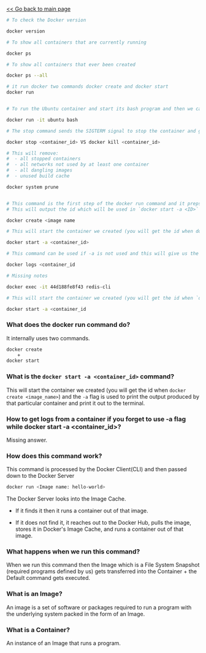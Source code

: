 [<< Go back to main page](./index.md)

```bash 
# To check the Docker version

docker version

# To show all containers that are currently running

docker ps

# To show all containers that ever been created

docker ps --all

# it run docker two commands docker create and docker start
docker run


# To run the Ubuntu container and start its bash program and then we can give all Linux commands supported by Ubuntu bash

docker run -it ubuntu bash

# The stop command sends the SIGTERM signal to stop the container and gives some time to the container to stop itself or do some cleanup but the kill command kills the container right away.

docker stop <container_id> VS docker kill <container_id>

# This will remove:
#  - all stopped containers
#  - all networks not used by at least one container
#  - all dangling images
#  - unused build cache

docker system prune


# This command is the first step of the docker run command and it preps the container before running a container. It will take a snapshot of the  file system and create an instance but does not run it.
# This will output the id which will be used in `docker start -a <ID>`

docker create <image name

# This will start the container we created (you will get the id when docker create <image_name>) and -a flag is used to print the output produced by that particular container and print it out to the terminal.

docker start -a <container_id>

# This command can be used if -a is not used and this will give us the logs that have been emitted when the container was running.

docker logs <container_id

# Missing notes

docker exec -it 44d188fe8f43 redis-cli

# This will start the container we created (you will get the id when `docker create <image_name>`) and the `-a` flag is used to print the output produced by that particular container and print it out to the terminal.

docker start -a <container_id


```

### What does the docker run command do?
It internally uses two commands.

```bash 
docker create
    +
docker start
```


### What is the `docker start -a <container_id>` command?
This will start the container we created (you will get the id when `docker create <image_name>`) and the `-a` flag is used to print the output produced by that particular container and print it out to the terminal.


### How to get logs from a container if you forget to use -a flag while docker start -a <container_id>?
Missing answer.

### How does this command work?
This command is processed by the Docker Client(CLI) and then passed down to the Docker Server
```bash 
docker run <Image name: hello-world>
```

The Docker Server looks into the Image Cache.

- If it finds it then it runs a container out of that image.

- If it does not find it, it reaches out to the Docker Hub, pulls the image, stores it in Docker's Image Cache, and runs a container out of that image.

### What happens when we run this command?
When we run this command then the Image which is a File System Snapshot (required programs defined by us) gets transferred into the Container + the Default command gets executed.

### What is an Image?
An image is a set of software or packages required to run a program with the underlying system packed in the form of an Image.

### What is a Container?
An instance of an Image that runs a program.
